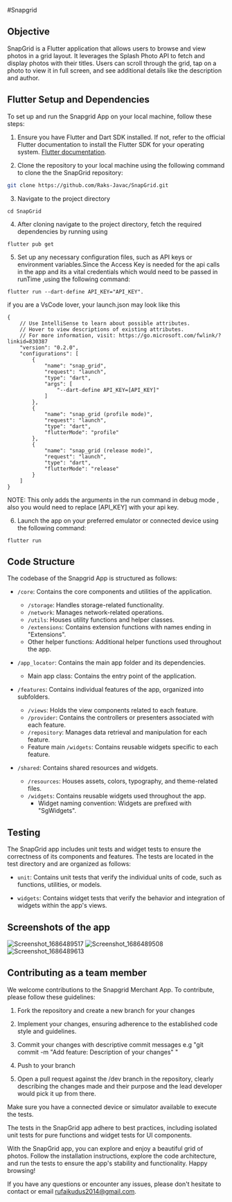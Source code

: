 #Snapgrid

## Objective
SnapGrid is a Flutter application that allows users to browse and view photos in a grid layout. It leverages the Splash Photo API to fetch and display photos with their titles. Users can scroll through the grid, tap on a photo to view it in full screen, and see additional details like the description and author.




## Flutter Setup and Dependencies

To set up and run the Snapgrid App on your local machine, follow these steps:

1. Ensure you have Flutter and Dart SDK installed. If not, refer to the official Flutter documentation to install the Flutter SDK for your operating system. [Flutter documentation](https://flutter.dev/docs/get-started/install).

2. Clone the repository to your local machine using the following command to clone the the SnapGrid repository:

```bash
git clone https://github.com/Raks-Javac/SnapGrid.git
```

3. Navigate to the project directory 

```
cd SnapGrid
```

4.  After cloning navigate to the project directory, fetch the required dependencies by running using 

```
flutter pub get 
```

5. Set up any necessary configuration files, such as API keys or environment variables.Since the Access Key is needed for the api calls in the app and its a vital credentials which would need to be passed in runTime ,using the following command:

```
flutter run --dart-define API_KEY="API_KEY".
```

if you are a VsCode lover, your launch.json may look like this

```
{
    // Use IntelliSense to learn about possible attributes.
    // Hover to view descriptions of existing attributes.
    // For more information, visit: https://go.microsoft.com/fwlink/?linkid=830387
    "version": "0.2.0",
    "configurations": [
        {
            "name": "snap_grid",
            "request": "launch",
            "type": "dart",
            "args": [
                "--dart-define API_KEY=[API_KEY]"
            ]
        },
        {
            "name": "snap_grid (profile mode)",
            "request": "launch",
            "type": "dart",
            "flutterMode": "profile"
        },
        {
            "name": "snap_grid (release mode)",
            "request": "launch",
            "type": "dart",
            "flutterMode": "release"
        }
    ]
}
```

NOTE: This only adds the arguments in the run command in debug mode , also you would need to replace [API_KEY] with your api key.


6. Launch the app on your preferred emulator or connected device using the following command:


```
flutter run 
```




## Code Structure

The codebase of the Snapgrid App is structured as follows:

- `/core`: Contains the core components and utilities of the application.
  - `/storage`: Handles storage-related functionality.
  - `/network`: Manages network-related operations.
  - `/utils`: Houses utility functions and helper classes.
  - `/extensions`: Contains extension functions with names ending in "Extensions".
  - Other helper functions: Additional helper functions used throughout the app.

- `/app_locator`: Contains the main app folder and its dependencies.
  - Main app class: Contains the entry point of the application.

- `/features`: Contains individual features of the app, organized into subfolders.
  - `/views`: Holds the view components related to each feature.
  - `/provider`: Contains the controllers or presenters associated with each feature.
  - `/repository`: Manages data retrieval and manipulation for each feature.
  - Feature main `/widgets`: Contains reusable widgets specific to each feature.

- `/shared`: Contains shared resources and widgets.
  - `/resources`: Houses assets, colors, typography, and theme-related files.
  - `/widgets`: Contains reusable widgets used throughout the app.
    - Widget naming convention: Widgets are prefixed with "SgWidgets".


## Testing

The SnapGrid app includes unit tests and widget tests to ensure the correctness of its components and features. The tests are located in the test directory and are organized as follows:

- `unit`: Contains unit tests that verify the individual units of code, such as functions, utilities, or models.

- `widgets`: Contains widget tests that verify the behavior and integration of widgets within the app's views.



## Screenshots of the app
![Screenshot_1686489517](https://github.com/Raks-Javac/SnapGrid/assets/56641192/7fd54ff6-4ac8-49fe-bbea-a86848305d27)
![Screenshot_1686489508](https://github.com/Raks-Javac/SnapGrid/assets/56641192/1f4f6983-9df2-4a25-8268-0638d4a96d3b)
![Screenshot_1686489613](https://github.com/Raks-Javac/SnapGrid/assets/56641192/86a7cf1a-d26b-4684-b819-1b4fac7fb89a)

## Contributing as a team member

We welcome contributions to the Snapgrid Merchant App. To contribute, please follow these guidelines:

1. Fork the repository and create a new branch for your changes


2. Implement your changes, ensuring adherence to the established code style and guidelines.


3. Commit your changes with descriptive commit messages e.g "git commit -m "Add feature: Description of your changes" "


4. Push to your branch 



5. Open a pull request against the /dev branch in the repository, clearly describing the changes made and their purpose and the lead developer would pick it up from there.





Make sure you have a connected device or simulator available to execute the tests.

The tests in the SnapGrid app adhere to best practices, including isolated unit tests for pure functions and widget tests for UI components.

With the SnapGrid app, you can explore and enjoy a beautiful grid of photos. Follow the installation instructions, explore the code architecture, and run the tests to ensure the app's stability and functionality. Happy browsing!

If you have any questions or encounter any issues, please don't hesitate to contact or email rufaikudus2014@gmail.com.